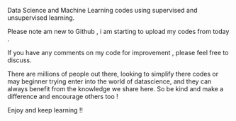 Data Science and Machine Learning codes using supervised and unsupervised learning. 

Please note am new to Github , i am starting to upload my codes from today . 


If you have any comments on my code for improvement , please feel free to discuss. 


There are millions of people out there, looking to simplify there codes or may beginner trying enter into the world of datascience,
and they can always benefit from the knowledge we share here. So be kind and make a difference and encourage others too !

Enjoy and keep learning !!
